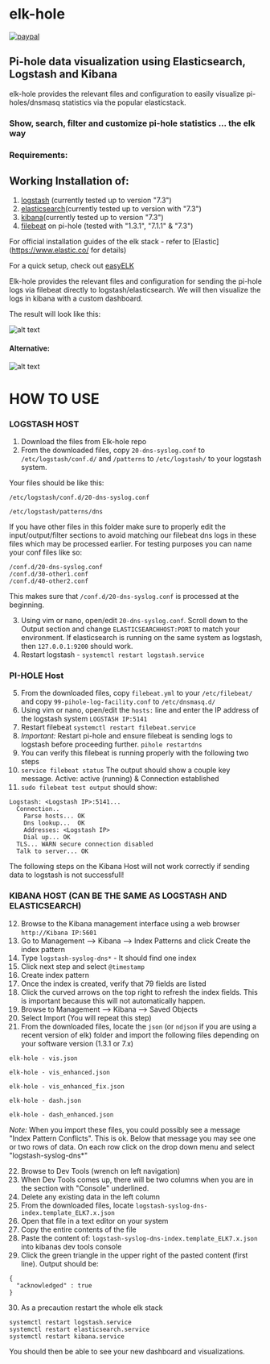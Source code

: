 # elk-hole
[![paypal](https://www.paypalobjects.com/en_US/i/btn/btn_donateCC_LG.gif)](https://www.paypal.com/cgi-bin/webscr?cmd=_s-xclick&hosted_button_id=JHHMGDE4P5SRY&source=url)


## Pi-hole data visualization using Elasticsearch, Logstash and Kibana

elk-hole provides the relevant files and configuration to easily visualize pi-holes/dnsmasq statistics via the popular elasticstack.

### Show, search, filter and customize pi-hole statistics ... the elk way


### Requirements:
## Working Installation of:
1. [logstash](https://www.elastic.co/products/logstash) (currently tested up to version "7.3")
2. [elasticsearch](https://www.elastic.co/products/elasticsearch)(currently tested up to version with "7.3")
3. [kibana](https://www.elastic.co/products/kibana)(currently tested up to version "7.3")
4. [filebeat](https://www.elastic.co/products/beats/filebeat) on pi-hole (tested with "1.3.1", "7.1.1" & "7.3")


For official installation guides of the elk stack - refer to [Elastic](https://www.elastic.co/ for details) 

For a quick setup, check out [easyELK](https://github.com/josh-thurston/easyELK)


Elk-hole provides the relevant files and configuration for sending the pi-hole logs via filebeat directly to logstash/elasticsearch. We will then visualize the logs in kibana with a custom dashboard.

The result will look like this:

![alt text](https://github.com/nin9s/elk-hole/blob/master/dash.PNG)
#### Alternative:
![alt text](https://github.com/nin9s/elk-hole/blob/master/dash_enhanced.PNG)
  
# HOW TO USE 
 
### LOGSTASH HOST 

1. Download the files from Elk-hole repo 
2. From the downloaded files, copy ```20-dns-syslog.conf``` to ```/etc/logstash/conf.d/``` and ```/patterns``` to  ```/etc/logstash/``` to your logstash system.  

Your files should be like this:

```/etc/logstash/conf.d/20-dns-syslog.conf```

```/etc/logstash/patterns/dns```

If you have other files in this folder make sure to properly edit the input/output/filter sections to avoid matching our filebeat dns logs in these files which may be processed earlier. For testing purposes you can name your conf files like so:

```
/conf.d/20-dns-syslog.conf
/conf.d/30-other1.conf
/conf.d/40-other2.conf
```

This makes sure that ```/conf.d/20-dns-syslog.conf``` is processed at the beginning.

3. Using vim or nano, open/edit ```20-dns-syslog.conf```.  Scroll down to the Output section and change  ```ELASTICSEARCHHOST:PORT``` to match your environment.  If elasticsearch is running on the same system as logstash, then ```127.0.0.1:9200``` should work.  
4. Restart logstash -  ```systemctl restart logstash.service```

### PI-HOLE Host

5. From the downloaded files, copy ```filebeat.yml``` to your ```/etc/filebeat/``` and copy ```99-pihole-log-facility.conf``` to ```/etc/dnsmasq.d/```
6. Using vim or nano, open/edit the ```hosts:``` line and enter the IP address of the logstash system ```LOGSTASH IP:5141```
7. Restart filebeat ```systemctl restart filebeat.service``` 
8. *Important:* Restart pi-hole and ensure filebeat is sending logs to logstash before proceeding further. ```pihole restartdns```
9. You can verify this filebeat is running properly with the following two steps
10. ```service filebeat status``` The output should show a couple key message.  Active: active (running) & Connection established 
11. ```sudo filebeat test output``` should show:

```
Logstash: <Logstash IP>:5141...
  Connection..
    Parse hosts... OK
    Dns lookup...  OK
    Addresses: <Logstash IP>
    Dial up... OK
  TLS... WARN secure connection disabled
  Talk to server... OK
```

The following steps on the Kibana Host will not work correctly if sending data to logstash is not successfull!

### KIBANA HOST (CAN BE THE SAME AS LOGSTASH AND ELASTICSEARCH)

12. Browse to the Kibana management interface using a web browser ```http://Kibana IP:5601```
13. Go to Management --> Kibana --> Index Patterns and click Create the index pattern
14. Type ```logstash-syslog-dns*``` - It should find one index
15. Click next step and select ```@timestamp``` 
16. Create index pattern
17. Once the index is created, verify that 79 fields are listed
18. Click the curved arrows on the top right to refresh the index fields.  This is important because this will not automatically happen.
19. Browse to Management --> Kibana --> Saved Objects
20. Select Import (You will repeat this step)
21. From the downloaded files, locate the ```json``` (or ```ndjson``` if you are using a recent version of elk) folder and import the following files depending on your software version (1.3.1 or 7.x)

```elk-hole - vis.json```

```elk-hole - vis_enhanced.json```

```elk-hole - vis_enhanced_fix.json```

```elk-hole - dash.json```

```elk-hole - dash_enhanced.json``` 

*Note:* When you import these files, you could possibly see a message "Index Pattern Conflicts".  This is ok.  Below that message you may see one or two rows of data.  On each row click on the drop down menu and select "logstash-syslog-dns*"

22. Browse to Dev Tools (wrench on left navigation)
23. When Dev Tools comes up, there will be two columns when you are in the section with "Console" underlined.
24. Delete any existing data in the left column
25. From the downloaded files, locate ```logstash-syslog-dns-index.template_ELK7.x.json```
26. Open that file in a text editor on your system
27. Copy the entire contents of the file
28. Paste the content of: ```logstash-syslog-dns-index.template_ELK7.x.json``` into kibanas dev tools console
29. Click the green triangle in the upper right of the pasted content (first line). Output should be:

```
{
  "acknowledged" : true 
}
```

30. As a precaution restart the whole elk stack

```
systemctl restart logstash.service 
systemctl restart elasticsearch.service
systemctl restart kibana.service
```

You should then be able to see your new dashboard and visualizations.
